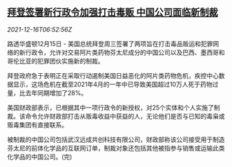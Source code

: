 <!--1639638062000-->
[拜登签署新行政令加强打击毒贩 中国公司面临新制裁](https://cn.reuters.com/article/us-biden-executive-order-drug-trafficker-idCNKBS2IV0GZ)
------

<div><i>2021-12-16T06:52:56Z</i></div><p>路透华盛顿12月15日 - 美国总统拜登周三签署了两项旨在打击毒品贩运和犯罪网络的新行政令，允许对交易阿片类药物芬太尼成分的中国公司以及巴西、墨西哥和哥伦比亚的犯罪团伙实施新的制裁。</p><p>拜登政府急于表明正在采取行动遏制美国日益恶化的阿片类药物危机，疾控中心数据显示，这场危机在截至2021年4月的一年中已导致美国超过10万人死于药物过量，比去年同期增加了28%。</p><p>美国财政部表示，已根据其中一项行政令的新授权，对25个实体和个人实施了制裁。该命令允许财政部打击从贩毒收益中获益的人，无论他们是否与已知的毒枭或贩毒集团有直接联系。</p><p>被制裁的中国公司包括武汉远成共创科技有限公司，财政部称该公司接受用于制造芬太尼的前体化学品的互联网订单，制裁对象还包括其他被指参与销售或运输此类化学品的中国公司。(完)</p>

